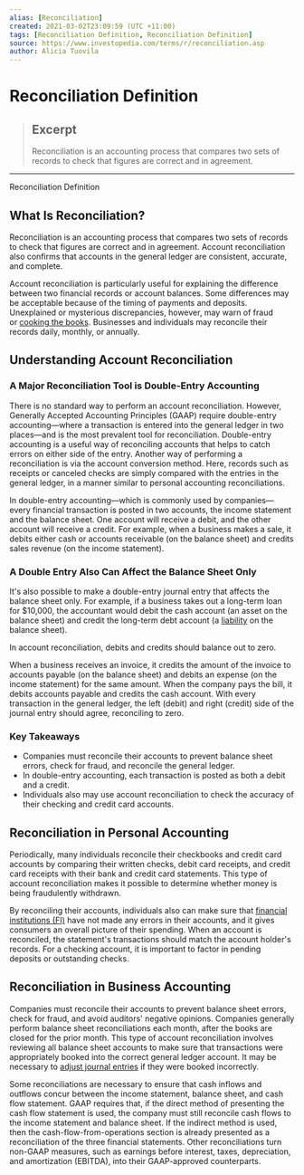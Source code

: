 ```yaml
---
alias: [Reconciliation]
created: 2021-03-02T23:09:59 (UTC +11:00)
tags: [Reconciliation Definition, Reconciliation Definition]
source: https://www.investopedia.com/terms/r/reconciliation.asp
author: Alicia Tuovila
---
```


# Reconciliation Definition

> ## Excerpt
> Reconciliation is an accounting process that compares two sets of records to check that figures are correct and in agreement.

---

Reconciliation Definition
## What Is Reconciliation?

Reconciliation is an accounting process that compares two sets of records to check that figures are correct and in agreement. Account reconciliation also confirms that accounts in the general ledger are consistent, accurate, and complete.

Account reconciliation is particularly useful for explaining the difference between two financial records or account balances. Some differences may be acceptable because of the timing of payments and deposits. Unexplained or mysterious discrepancies, however, may warn of fraud or [cooking the books](https://www.investopedia.com/terms/c/cookthebooks.asp). Businesses and individuals may reconcile their records daily, monthly, or annually.

## Understanding Account Reconciliation

### A Major Reconciliation Tool is Double-Entry Accounting

There is no standard way to perform an account reconciliation. However, Generally Accepted Accounting Principles (GAAP) require double-entry accounting—where a transaction is entered into the general ledger in two places—and is the most prevalent tool for reconciliation. Double-entry accounting is a useful way of reconciling accounts that helps to catch errors on either side of the entry. Another way of performing a reconciliation is via the account conversion method. Here, records such as receipts or canceled checks are simply compared with the entries in the general ledger, in a manner similar to personal accounting reconciliations.

In double-entry accounting—which is commonly used by companies—every financial transaction is posted in two accounts, the income statement and the balance sheet. One account will receive a debit, and the other account will receive a credit. For example, when a business makes a sale, it debits either cash or accounts receivable (on the balance sheet) and credits sales revenue (on the income statement).

### A Double Entry Also Can Affect the Balance Sheet Only

It's also possible to make a double-entry journal entry that affects the balance sheet only. For example, if a business takes out a long-term loan for $10,000, the accountant would debit the cash account (an asset on the balance sheet) and credit the long-term debt account (a [liability](https://www.investopedia.com/terms/l/liability.asp) on the balance sheet).

In account reconciliation, debits and credits should balance out to zero.

When a business receives an invoice, it credits the amount of the invoice to accounts payable (on the balance sheet) and debits an expense (on the income statement) for the same amount. When the company pays the bill, it debits accounts payable and credits the cash account. With every transaction in the general ledger, the left (debit) and right (credit) side of the journal entry should agree, reconciling to zero.

### Key Takeaways

-   Companies must reconcile their accounts to prevent balance sheet errors, check for fraud, and reconcile the general ledger.
-   In double-entry accounting, each transaction is posted as both a debit and a credit.
-   Individuals also may use account reconciliation to check the accuracy of their checking and credit card accounts.

## Reconciliation in Personal Accounting

Periodically, many individuals reconcile their checkbooks and credit card accounts by comparing their written checks, debit card receipts, and credit card receipts with their bank and credit card statements. This type of account reconciliation makes it possible to determine whether money is being fraudulently withdrawn.

By reconciling their accounts, individuals also can make sure that [financial institutions (FI)](https://www.investopedia.com/terms/f/financialinstitution.asp) have not made any errors in their accounts, and it gives consumers an overall picture of their spending. When an account is reconciled, the statement's transactions should match the account holder's records. For a checking account, it is important to factor in pending deposits or outstanding checks.

## Reconciliation in Business Accounting

Companies must reconcile their accounts to prevent balance sheet errors, check for fraud, and avoid auditors' negative opinions. Companies generally perform balance sheet reconciliations each month, after the books are closed for the prior month. This type of account reconciliation involves reviewing all balance sheet accounts to make sure that transactions were appropriately booked into the correct general ledger account. It may be necessary to [adjust journal entries](https://www.investopedia.com/terms/a/adjusting-journal-entry.asp) if they were booked incorrectly.

Some reconciliations are necessary to ensure that cash inflows and outflows concur between the income statement, balance sheet, and cash flow statement. GAAP requires that, if the direct method of presenting the cash flow statement is used, the company must still reconcile cash flows to the income statement and balance sheet. If the indirect method is used, then the cash-flow-from-operations section is already presented as a reconciliation of the three financial statements. Other reconciliations turn non-GAAP measures, such as earnings before interest, taxes, depreciation, and amortization (EBITDA), into their GAAP-approved counterparts.

